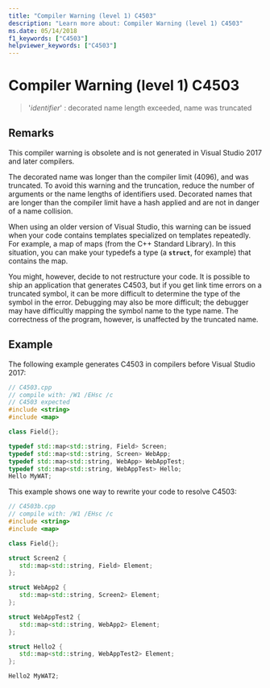 ```yaml
---
title: "Compiler Warning (level 1) C4503"
description: "Learn more about: Compiler Warning (level 1) C4503"
ms.date: 05/14/2018
f1_keywords: ["C4503"]
helpviewer_keywords: ["C4503"]
---
```

# Compiler Warning (level 1) C4503

> '*identifier*' : decorated name length exceeded, name was truncated

## Remarks

This compiler warning is obsolete and is not generated in Visual Studio 2017 and later compilers.

The decorated name was longer than the compiler limit (4096), and was truncated. To avoid this warning and the truncation, reduce the number of arguments or the name lengths of identifiers used. Decorated names that are longer than the compiler limit have a hash applied and are not in danger of a name collision.

When using an older version of Visual Studio, this warning can be issued when your code contains templates specialized on templates repeatedly. For example, a map of maps (from the C++ Standard Library). In this situation, you can make your typedefs a type (a **`struct`**, for example) that contains the map.

You might, however, decide to not restructure your code.  It is possible to ship an application that generates C4503, but if you get link time errors on a truncated symbol, it can be more difficult to determine the type of the symbol in the error. Debugging may also be more difficult; the debugger may have difficultly mapping the symbol name to the type name. The correctness of the program, however, is unaffected by the truncated name.

## Example

The following example generates C4503 in compilers before Visual Studio 2017:

```cpp
// C4503.cpp
// compile with: /W1 /EHsc /c
// C4503 expected
#include <string>
#include <map>

class Field{};

typedef std::map<std::string, Field> Screen;
typedef std::map<std::string, Screen> WebApp;
typedef std::map<std::string, WebApp> WebAppTest;
typedef std::map<std::string, WebAppTest> Hello;
Hello MyWAT;
```

This example shows one way to rewrite your code to resolve C4503:

```cpp
// C4503b.cpp
// compile with: /W1 /EHsc /c
#include <string>
#include <map>

class Field{};

struct Screen2 {
   std::map<std::string, Field> Element;
};

struct WebApp2 {
   std::map<std::string, Screen2> Element;
};

struct WebAppTest2 {
   std::map<std::string, WebApp2> Element;
};

struct Hello2 {
   std::map<std::string, WebAppTest2> Element;
};

Hello2 MyWAT2;
```
